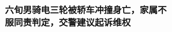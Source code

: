 <!DOCTYPE html>
<html lang="zh-CN">

<head>
    
<title>六旬男骑电三轮被轿车冲撞身亡，家属不服同责判定，交警建议起诉维权_腾讯新闻</title>
<meta name="keywords" content="交通事故,电三轮,维权,人身安全,银川,轿车,交警,六旬,宁夏自治区,起诉">
<meta name="description" content="男子城区主干道驾驶电动三轮车被从匝道上来超速的轿车冲撞20多米不幸身亡。日前，死者家属打进华商报大风新闻热线反映，他们认为交警判定同等责任不合理，质疑事发时未对轿车司机现场抽血检测酒精，事发次日过去....">
<meta name="author" content="腾讯网">
<meta name="copyright" content="Copyright 1998 - 2025 Tencent. All Rights Reserved">
<meta property="og:type" content="news" />

<meta property="og:title" content="六旬男骑电三轮被轿车冲撞身亡，家属不服同责判定，交警建议起诉维权_腾讯新闻" />
<meta property="og:description" content="男子城区主干道驾驶电动三轮车被从匝道上来超速的轿车冲撞20多米不幸身亡。日前，死者家属打进华商报大风新闻热线反映，他们认为交警判定同等责任不合理，质疑事发时未对轿车司机现场抽血检测酒精，事发次日过去...." />
<meta property="og:url" content="https://news.qq.com/rain/a/20250515A03P6J00" />
<meta property="og:image" content="https://inews.gtimg.com/news_ls/Ofua8oFcZp07qtMtXLbDymr6pheO8LbH7cnNmHAsQPU9gAA_640330/0" />
<meta property="article:author" content="大风新闻" />
<meta property="article:published_time" content="2025-05-15 11:09:32" />
<meta property="category" content="social" />

<meta name="baidu-site-verification" content="jJeIJ5X7pP" />
    <meta charset="utf-8" />
<meta http-equiv="X-UA-Compatible" content="IE=Edge" />
<meta name="viewport" content="width=device-width, initial-scale=1, shrink-to-fit=no" />
<link rel="dns-prefetch" href="mat1.gtimg.com">
<link rel="dns-prefetch" href="i.news.qq.com">
<link rel="shortcut icon" href="https://mat1.gtimg.com/qqcdn/qqindex2021/favicon.ico">
<script nomodule="true" src="https://mat1.gtimg.com/qqcdn/qqindex2021/common-static/20240515201444/core3-37-1.min.js"></script>
<script>
  try {
    if (!window.IntersectionObserver) {
      var observerScript = document.createElement('script');
      observerScript.src = "https://mat1.gtimg.com/qqcdn/qqindex2021/common-static/20241024141058/intersection-observer-polyfill.js";
      document.head.appendChild(observerScript);
    }
  } catch (error) {}
</script>

<script>
  try {
    if (!Element.prototype.scrollTo) {
      var scrollScript = document.createElement('script');
      scrollScript.src = "https://mat1.gtimg.com/qqcdn/qqindex2021/common-static/20241025153001/scroll-behavior-polyfill.js";
      document.head.appendChild(scrollScript);
    }
  } catch (error) {}
</script>
<script>
  try {
    if ('scrollRestoration' in window.history) {
      window.history.scrollRestoration = 'manual';
    }
    window.isPcClient = Boolean(window.electron) && (
      window.navigator.userAgent.indexOf('pc-client') > 0 ||
      window.navigator.userAgent.indexOf('TencentNews') > 0
    );
  } catch {}
</script>
<script>
  try {
    if (window.isPcClient) {
      var bodyStyle = document.createElement('style');
      bodyStyle.innerText = 'body{ zoom: 0.95 }';
      document.head.appendChild(bodyStyle);
    }
  } catch {}
</script>
<script>
  window.DATA = {"url":"https://view.inews.qq.com/a/20250515A03P6J00","article_id":"20250515A03P6J00","article_type":"0","title":"六旬男骑电三轮被轿车冲撞身亡，家属不服同责判定，交警建议起诉维权","desc":"男子城区主干道驾驶电动三轮车被从匝道上来超速的轿车冲撞20多米不幸身亡。日前，死者家属打进华商报大风新闻热线反映，他们认为交警判定同等责任不合理，质疑事发时未对轿车司机现场抽血检测酒精，事发次日过去....","iNewsRecommendLevel":1,"abstract":"男子城区主干道驾驶电动三轮车被从匝道上来超速的轿车冲撞20多米不幸身亡。日前，死者家属打进华商报大风新闻热线反映，他们认为交警判定同等责任不合理，质疑事发时未对轿车司机现场抽血检测酒精，事发次日过去....","catalog1":"social","ad_channel_sign":"news","introduction":"","media":"大风新闻","media_id":"21889648","pubtime":"2025-05-15 11:09:32","comment_id":"8411971552","political":0,"cmsId":"20250515A03P6J00","cms_id":"20250515A03P6J00","closeAllAd":0,"closeAllFavorite":false,"originContent":{"directory":{"ai_list":[{"desc":"匝道口车祸","link":"AIPOS_0"},{"desc":"家属提出质疑","link":"AIPOS_1"},{"desc":"交警认定同责","link":"AIPOS_2"},{"desc":"不接受同责认定","link":"AIPOS_3"},{"desc":"银川交警建议","link":"AIPOS_4"},{"desc":"律师说法","link":"AIPOS_5"}],"enable":1,"list":null},"text":"\u003cdiv class=\"rich_media_content\"\u003e\u003c!--NO_AD_ERROR_6_2I1--\u003e\u003cp\u003e\u003cspan style=\"color: rgb(0, 0, 0)\"\u003e男子城区主干道驾驶电动三轮车被从匝道上来超速的轿车冲撞20多米不幸身亡。日前，死者家属打进华商报大风新闻热线反映，他们认为交警判定同等责任不合理，质疑事发时未对轿车司机现场抽血检测酒精，事发次日过去21小时才做尿检。\u003cbr/\u003e5月13日，宁夏银川交警回复华商报大风新闻记者，建议死者家属通过法律途径维权。\u003cbr/\u003e\u003cbr/\u003e\u003c/span\u003e\u003cstrong\u003e\u003cspan style=\"color: rgb(0, 0, 0)\"\u003e\u0026gt;\u0026gt;\u0026gt;匝道口车祸\u003cbr/\u003e\u003c!--AIPOS_0--\u003e男子连车带人被轿车冲撞至20多米隔离护栏\u003c/span\u003e\u003c/strong\u003e\u003cbr/\u003e\u003cspan style=\"color: rgb(0, 0, 0)\"\u003e\u003cbr/\u003e王女士介绍，2024年5月24日晚，姐夫景某在银川市区骑电动三轮车拉了一袋要磨面的麦子返家途中遭遇车祸。\u003cbr/\u003e“他是骑车正常走着，在一个匝道口就被撞了，当场就没了气息。”\u003c/span\u003e\u003c!--NO_AD_0--\u003e\u003c!--EOP_0--\u003e\u003c/p\u003e\u003c!--PARAGRAPH_0--\u003e\u003cp\u003e\u003c/p\u003e\u003c!--VIDEO_0--\u003e\u003cp type=\"desc\" style=\"color: #999; font-size: 12px; line-height: 18px; margin-bottom: 20px; margin-top: 6px; text-align: center\"\u003e\u003c/p\u003e\u003cp style=\"text-align: center\"\u003e\u003cspan\u003e\u003c/span\u003e\u003c/p\u003e\u003cp\u003e\u003cspan style=\"color: rgb(0, 0, 0)\"\u003e\u003cbr/\u003e景某的儿子表示，事发地点位于贺兰山东路一处匝道，轿车司机是杨某某，“当天晚上8点零2分发生的事故，我爸在主路上正常走，对方驾车从匝道上过来，把我爸连车带人撞到20多米外的主路隔离护栏。”\u003cbr/\u003e景某的儿子提供了案卷材料，他怀疑杨某某酒后驾车。“我后来从卷宗里看到，对方是过了21小时后才做的检测。当天是晚上8点出的事，快凌晨12点了，交警来到医院，让他吹了吹，仅进行吹气检测，没抽血，到了25号下午5点多了，事故发生21个小时了，才给他验尿检测。”\u003cbr/\u003e\u003c/span\u003e\u003cstrong\u003e\u003cspan style=\"color: rgb(0, 0, 0)\"\u003e\u003cbr/\u003e\u0026gt;\u0026gt;\u0026gt;家属提出质疑\u003cbr/\u003e\u003c!--AIPOS_1--\u003e认为司机超速，事发路段监控咋坏了？\u003c/span\u003e\u003c/strong\u003e\u003cbr/\u003e\u003cspan style=\"color: rgb(0, 0, 0)\"\u003e\u003cbr/\u003e“他是严重超速，匝道限速每小时40公里。”景某的儿子表示，按常理从斜插匝道行驶上主路，应该慢速注意直行车辆。\u003cbr/\u003e事发当日雨天路滑，车辆鉴定报告显示杨某某驾车在200多米的距离内时速达75公里，“面对前方电动车，驾驶员为何不紧急制动，反而向左打方向并缓慢制动？如此异常的驾驶行为，事故认定中未作合理分析与解释。”\u003c/span\u003e\u003c/p\u003e\u003cp style=\"text-align: center\"\u003e\u003c!--IMG_0--\u003e\u003c/p\u003e\u003cp\u003e\u003cspan style=\"color: rgb(0, 0, 0)\"\u003e\u003cbr/\u003e此外，景某的儿子一直想不明白，贺兰山路是市区主干道，监控设施完善，“但交警说这个路段的监控坏了。我把我爸拉回老家安葬了以后，交警才提供了一个监控视频，监控探头离得太远了，画面模糊得看不清。”\u003cbr/\u003e\u003c/span\u003e\u003cstrong\u003e\u003cspan style=\"color: rgb(0, 0, 0)\"\u003e\u003cbr/\u003e\u0026gt;\u0026gt;\u0026gt;交警认定同责\u003cbr/\u003e\u003c!--AIPOS_2--\u003e轿车司机未观察路面超速行驶，死者方无车牌无驾照\u003c/span\u003e\u003c/strong\u003e\u003cbr/\u003e\u003cspan style=\"color: rgb(0, 0, 0)\"\u003e\u003cbr/\u003e银川市公安局交警支队兴庆区二大队出具的《道路交通事故认定书》显示，事发路段位于贺兰山东路鲜花港匝道入口处，沥青路面潮湿平坦，无路灯照明，视线良好。\u003cbr/\u003e主路线最高限速80km/h，匝道最高限速每小时40km/h。据鉴定，杨某某驾驶的小型普通客车75km/h。\u003cbr/\u003e2024年5月24日晚8:02，杨某某驾车沿贺兰山东路北侧匝道，由东向西驶入贺兰山东路鲜花港入口处时，遇景某某驾驶轻便摩托，沿贺兰山东路北侧硬路肩由东向西行驶至导流带，向右驶入右侧车道时发生碰撞，造成景某某受伤，两车受损的交通事故。当晚8时许，景某某经医院抢救无效死亡。\u003cbr/\u003e银川市公安局物证鉴定所法医学尸检鉴定意见，倾向于景某某因交通事故致颅脑、颈髓损伤合并胸部损伤死亡。相关司法鉴定意见书鉴定其血液中未检出乙醇。\u003cbr/\u003e经鉴定，景某某所驾三轮电动车为机动车范围内的正三轮轻便摩托车，制动性能和尾部灯光信号装置不合格，属于无号牌，未依法取得机动车驾驶证。其行驶速度不能做出鉴定。\u003cbr/\u003e民警执法记录仪视频资料显示，轿车司机杨某某呼气式酒精检测，酒精含量为0mg/100ml。\u003cbr/\u003e2024年7月8日交警认定，杨某某驾车未观察路面情况，超速行驶，是造成事故的一方面过错原因；景某某无照驾驶机件不符合技术标准的无号牌轻便摩托，未佩戴安全头盔，未观察路面情况，是造成事故的另一方面过错原因，判定两人分别承担同等责任。\u003cbr/\u003e\u003c/span\u003e\u003cstrong\u003e\u003cspan style=\"color: rgb(0, 0, 0)\"\u003e\u003cbr/\u003e\u0026gt;\u0026gt;\u0026gt;不接受同责认定\u003cbr/\u003e\u003c!--AIPOS_3--\u003e死者亲属：“交警说管不了，让我们向有关部门反映”\u003c/span\u003e\u003c/strong\u003e\u003cbr/\u003e\u003cspan style=\"color: rgb(0, 0, 0)\"\u003e\u003cbr/\u003e连日来，记者多次联系轿车司机杨某某，但其始终未接听电话。\u003cbr/\u003e王女士告诉记者，“对方司机是宁夏固原人。事发后给了5万元安葬费，说先把人安葬了再说，后面又说这5万元要各付2.5万，说两个人都有责任，意思让我姐夫家自己要负担一半，我说连人都没了，怎么还这样？”\u003cbr/\u003e王女士表示，家属不接受同等责任的判定，“交警说他们管不了，让我们向有关部门反映。”\u003cbr/\u003e“我是孩子的小姨。”王女士介绍，他们是宝鸡千阳人，姐姐30多岁就去世了，60岁姐夫景某在银川做零工，供养大两个孩子，没想到会发生这么大的变故。\u003cbr/\u003e\u003c/span\u003e\u003cstrong\u003e\u003cspan style=\"color: rgb(0, 0, 0)\"\u003e\u003cbr/\u003e\u0026gt;\u0026gt;\u0026gt;银川交警建议\u003cbr/\u003e\u003c!--AIPOS_4--\u003e“如有异议可以到法院去起诉”“\u003c/span\u003e\u003c/strong\u003e\u003cbr/\u003e\u003cspan style=\"color: rgb(0, 0, 0)\"\u003e\u003cbr/\u003e记者多次联系负责案件办理的李姓和杨姓交警未果。5月13日，记者联系银川市公安局交警支队兴庆区二大队，交警答复称：“他（李姓交警）现在已经不受理我们单位的案件了；他（杨姓交警）住院了，这两天做手术，你打电话他也接不了。”\u003cbr/\u003e这位交警介绍称，判定同等责任，家属如果对此有异议，应该及时提出，“应该当时就提出来复议，超过3个工作日找谁都复议不了，马上就快一年了，现在再提出来就复议不了了。当初如果来找我们，我们肯定是有人受理的。”\u003cbr/\u003e交警建议说：“如果有异议的话，可以到法院去起诉，如果超过3年诉讼时间，法院也起诉不了了。”\u003cbr/\u003e\u003cbr/\u003e\u003c/span\u003e\u003cstrong\u003e\u003cspan style=\"color: rgb(0, 0, 0)\"\u003e\u0026gt;\u0026gt;\u0026gt;律师说法 \u003cbr/\u003e\u003c!--AIPOS_5--\u003e责任划分要依据因果关系、现场证据及各方过错等综合判定\u003c/span\u003e\u003c/strong\u003e\u003c!--NO_AD_1--\u003e\u003c!--EOP_1--\u003e\u003c/p\u003e\u003c!--PARAGRAPH_1--\u003e\u003cp\u003e\u003cspan style=\"color: rgb(0, 0, 0)\"\u003e知名律师谭敏涛认为，“执法交警当晚应当立即对涉事的轿车司机进行抽取血样。”《公安机关办理行政案件程序规定》第95条规定明确，对具有下列情形之一的，应当立即提取血样，检验血液酒精含量：当事人对呼气酒精测试结果有异议的；当事人拒绝配合呼气酒精测试的；涉嫌醉酒驾驶机动车的；涉嫌饮酒后驾驶机动车发生交通事故的。\u003cbr/\u003e谭敏涛解释称，酒驾测试是以现场测试（呼气酒精检测）初始标准，当现场测试的指数达到酒后驾车标准后，需要对司机立即进行抽血鉴定，这样才能固定检测标准。从饮酒到血液检测的时间间隔没有严格固定限制，但为保证检测结果的准确性，通常会在事故发生后尽快进行检测，以反映当时的真实饮酒状态。“死者家属如果对酒精检测结果不服，可以提出复议申请，要求重新鉴定。”\u003cbr/\u003e谭敏涛认为，无牌无照驾驶属于违法行为，但不一定是导致事故同责的重要原因。事故责任划分主要依据事故的因果关系、交通法规的遵守情况、现场证据以及各方过错程度等综合判定。\u003cbr/\u003e如果无牌无照方在事故的发生上无过错，而另一方存在过错，如超速、酒驾等，则由有过错方承担全部或主要责任，无牌无证方不承担责任或承担次要责任。若双方都存在过错，如无牌无证方未按规定让行，另一方超速行驶，那么双方应根据各自过错的程度分担责任。“在本事件中，无牌无照并不是导致交通事故发生的主要原因。”\u003cbr/\u003e谭敏涛表示，对于交通事故认定书上的责任划分，如果死者家属不服，应当在3日内提出复核，要求上一级公安机关撤销原事故认定书。\u003cbr/\u003e谭敏涛建议，基于本案实际，对于事故责任划分，目前很难推翻。但家属可以在民事诉讼中要求法院对事故认定根据过错程度来重新划分，如果能够证实事故的发生并不是无牌无照所致，那么，死者承担责任的可能性很低。\u003cbr/\u003e“家属可以与肇事方及其保险公司进行协商，要求赔偿医疗费、丧葬费、死亡赔偿金、精神抚慰金等相关费用。如果协商不成，可向法院提起民事诉讼，并要求法院对事故责任根据过错程度重新划分。”\u003c/span\u003e\u003c!--NO_AD_2--\u003e\u003c!--EOP_2--\u003e\u003c!--NO_AD_3--\u003e\u003c!--EOP_3--\u003e\u003c!--NO_AD_4--\u003e\u003c!--EOP_4--\u003e\u003c/p\u003e\u003c!--PARAGRAPH_4--\u003e\u003c!--PARAGRAPH_3--\u003e\u003c!--PARAGRAPH_2--\u003e\u003cp\u003e\u003cbr/\u003e\u003cstrong\u003e\u003cspan style=\"color: rgb(0, 0, 0)\"\u003e华商报大风新闻记者 李华 \u003c/span\u003e\u003c/strong\u003e\u003cspan style=\"letter-spacing: 0.5px\"\u003e\u003cstrong\u003e\u003cspan style=\"color: rgb(51, 51, 51)\"\u003e编辑 荣禾\u003c/span\u003e\u003c/strong\u003e\u003c/span\u003e\u003c/p\u003e\u003cp\u003e\u003cspan style=\"letter-spacing: 0.5px\"\u003e\u003cstrong\u003e\u003cspan style=\"color: rgb(51, 51, 51)\"\u003e（如有爆料，请拨打华商报新闻热线 029-8888 0000）\u003c/span\u003e\u003c/strong\u003e\u003c/span\u003e\u003c/p\u003e\u003cp\u003e\u003c/p\u003e\u003cp\u003e\u003c/p\u003e\u003cdiv powered-by=\"qqnews_ex-editor\"\u003e\u003c/div\u003e\u003cstyle\u003e.rich_media_content{--news-tabel-th-night-color: #444444;--news-font-day-color: #333;--news-font-night-color: #d9d9d9;--news-bottom-distance: 22px}.rich_media_content p:not([data-exeditor-arbitrary-box=image-box]){letter-spacing:.5px;line-height:30px;margin-bottom:var(--news-bottom-distance);word-wrap:break-word}.rich_media_content{color:var(--news-font-day-color);font-size:18px}@media(prefers-color-scheme:dark){body:not([data-weui-theme=light]):not([dark-mode-disable=true]) .rich_media_content p:not([data-exeditor-arbitrary-box=image-box]){letter-spacing:.5px;line-height:30px;margin-bottom:var(--news-bottom-distance);word-wrap:break-word}body:not([data-weui-theme=light]):not([dark-mode-disable=true]) .rich_media_content{color:var(--news-font-night-color)}}.data_color_scheme_dark .rich_media_content p:not([data-exeditor-arbitrary-box=image-box]){letter-spacing:.5px;line-height:30px;margin-bottom:var(--news-bottom-distance);word-wrap:break-word}.data_color_scheme_dark .rich_media_content{color:var(--news-font-night-color)}.data_color_scheme_dark .rich_media_content{font-size:18px}.rich_media_content p[data-exeditor-arbitrary-box=image-box]{margin-bottom:11px}.rich_media_content\u003ediv:not(.qnt-video),.rich_media_content\u003esection{margin-bottom:var(--news-bottom-distance)}.rich_media_content hr{margin-bottom:var(--news-bottom-distance)}.rich_media_content .link_list{margin:0;margin-top:20px;min-height:0!important}.rich_media_content blockquote{background:#f9f9f9;border-left:6px solid #ccc;margin:1.5em 10px;padding:.5em 10px}.rich_media_content blockquote p{margin-bottom:0!important}.data_color_scheme_dark .rich_media_content blockquote{background:#323232}@media(prefers-color-scheme:dark){body:not([data-weui-theme=light]):not([dark-mode-disable=true]) .rich_media_content blockquote{background:#323232}}.rich_media_content ol[data-ex-list]{--ol-start: 1;--ol-list-style-type: decimal;list-style-type:none;counter-reset:olCounter calc(var(--ol-start,1) - 1);position:relative}.rich_media_content ol[data-ex-list]\u003eli\u003e:first-child::before{content:counter(olCounter,var(--ol-list-style-type)) '. ';counter-increment:olCounter;font-variant-numeric:tabular-nums;display:inline-block}.rich_media_content ul[data-ex-list]{--ul-list-style-type: circle;list-style-type:none;position:relative}.rich_media_content ul[data-ex-list].nonUnicode-list-style-type\u003eli\u003e:first-child::before{content:var(--ul-list-style-type) ' ';font-variant-numeric:tabular-nums;display:inline-block;transform:scale(0.5)}.rich_media_content ul[data-ex-list].unicode-list-style-type\u003eli\u003e:first-child::before{content:var(--ul-list-style-type) ' ';font-variant-numeric:tabular-nums;display:inline-block;transform:scale(0.8)}.rich_media_content ol:not([data-ex-list]){padding-left:revert}.rich_media_content ul:not([data-ex-list]){padding-left:revert}.rich_media_content table{display:table;border-collapse:collapse;margin-bottom:var(--news-bottom-distance)}.rich_media_content table th,.rich_media_content table td{word-wrap:break-word;border:1px solid #ddd;white-space:nowrap;padding:2px 5px}.rich_media_content table th{font-weight:700;background-color:#f0f0f0;text-align:left}.rich_media_content table p{margin-bottom:0!important}.data_color_scheme_dark .rich_media_content table th{background:var(--news-tabel-th-night-color)}@media(prefers-color-scheme:dark){body:not([data-weui-theme=light]):not([dark-mode-disable=true]) .rich_media_content table th{background:var(--news-tabel-th-night-color)}}.rich_media_content .qqnews_image_desc,.rich_media_content p[type=om-image-desc]{line-height:20px!important;text-align:center!important;font-size:14px!important;color:#666!important}.rich_media_content div[data-exeditor-arbitrary-box=wrap]:not([data-exeditor-arbitrary-box-special-style]){max-width:100%}.rich_media_content .qqnews-content{--wmfont: 0;--wmcolor: transparent;font-size:var(--wmfont);color:var(--wmcolor);line-height:var(--wmfont)!important;margin-bottom:var(--wmfont)!important}.rich_media_content .qqnews_sign_emphasis{background:#f7f7f7}.rich_media_content .qqnews_sign_emphasis ol{word-wrap:break-word;border:none;color:#5c5c5c;line-height:28px;list-style:none;margin:14px 0 6px;padding:16px 15px 4px}.rich_media_content .qqnews_sign_emphasis p{margin-bottom:12px!important}.rich_media_content .qqnews_sign_emphasis ol\u003eli\u003ep{padding-left:30px}.rich_media_content .qqnews_sign_emphasis ol\u003eli{list-style:none}.rich_media_content .qqnews_sign_emphasis ol\u003eli\u003ep:first-child::before{margin-left:-30px;content:counter(olCounter,decimal) ''!important;counter-increment:olCounter!important;font-variant-numeric:tabular-nums!important;background:#37f;border-radius:2px;color:#fff;font-size:15px;font-style:normal;text-align:center;line-height:18px;width:18px;height:18px;margin-right:12px;position:relative;top:-1px}.data_color_scheme_dark .rich_media_content .qqnews_sign_emphasis{background:#262626}.data_color_scheme_dark .rich_media_content .qqnews_sign_emphasis ol\u003eli\u003ep{color:#a9a9a9}@media(prefers-color-scheme:dark){body:not([data-weui-theme=light]):not([dark-mode-disable=true]) .rich_media_content .qqnews_sign_emphasis{background:#262626}body:not([data-weui-theme=light]):not([dark-mode-disable=true]) .rich_media_content .qqnews_sign_emphasis ol\u003eli\u003ep{color:#a9a9a9}}.rich_media_content h1,.rich_media_content h2,.rich_media_content h3,.rich_media_content h4,.rich_media_content h5,.rich_media_content h6{margin-bottom:var(--news-bottom-distance);font-weight:700}.rich_media_content h1{font-size:20px}.rich_media_content h2,.rich_media_content h3{font-size:19px}.rich_media_content h4,.rich_media_content h5,.rich_media_content h6{font-size:18px}.rich_media_content li:empty{display:none}.rich_media_content ul,.rich_media_content ol{margin-bottom:var(--news-bottom-distance)}.rich_media_content div\u003ep:only-child{margin-bottom:0!important}.rich_media_content .cms-cke-widget-title-wrap p{margin-bottom:0!important}\u003c/style\u003e\u003c/div\u003e","version":"v2"},"originAttribute":{"IMG_0":{"bigOrigUrl":"https://inews.gtimg.com/news_bt/Otp8YffuBLHwv0ijJJwaiOyUdzvOpRBWyl4KNI9DVRqs0AA/0","compressUrl":"https://inews.gtimg.com/news_bt/Otp8YffuBLHwv0ijJJwaiOyUdzvOpRBWyl4KNI9DVRqs0AA/641","desc":"","fullPic":"1","height":395,"imgurl0":"https://inews.gtimg.com/news_bt/Otp8YffuBLHwv0ijJJwaiOyUdzvOpRBWyl4KNI9DVRqs0AA/0","imgurl1000":"https://inews.gtimg.com/news_bt/Otp8YffuBLHwv0ijJJwaiOyUdzvOpRBWyl4KNI9DVRqs0AA/1000","islong":0,"origUrl":"https://inews.gtimg.com/news_bt/Otp8YffuBLHwv0ijJJwaiOyUdzvOpRBWyl4KNI9DVRqs0AA/641","size":873,"style":"display: inline-block; max-width: 100%; width: 1108px","thumb":"https://inews.gtimg.com/news_bt/Otp8YffuBLHwv0ijJJwaiOyUdzvOpRBWyl4KNI9DVRqs0AA_181x181s/0","url":"https://inews.gtimg.com/news_bt/Otp8YffuBLHwv0ijJJwaiOyUdzvOpRBWyl4KNI9DVRqs0AA/641","width":641},"VIDEO_0":{"asDownloader":"","asSensitiveNormal":"","aspect":"1.78","desc":"","duration":"00:23","height":360,"img":"https://inews.gtimg.com/news_ls/OD1_GUeYlmIp2o59TKGYjSzSVtIMQFcrUbGUciXmA-ZwcAA_640360/0","jumpword":"","playmode":1,"playurl":"http://inews.qq.com/webVideo?vid=d114265h30t\u0026img=https%3A%2F%2Finews.gtimg.com%2Fnews_ls%2FOD1_GUeYlmIp2o59TKGYjSzSVtIMQFcrUbGUciXmA-ZwcAA_640360%2F0\u0026appver=16.7.1_qqcom_7.2.40","screenType":-1,"style":"","title":"六旬男骑电三轮匝道口被轿车冲撞身亡，家属不服同责判定，银川交警建议起诉维权","vid":"d114265h30t","videosourcetype":1,"width":640}},"selfDeclare":{},"userAddress":"陕西","card":{"chlid":"21889648","chlname":"大风新闻","desc":"讲述有价值的新闻故事","icon":"http://inews.gtimg.com/newsapp_ls/0/15229155642_200200/0","msgEntry":1,"uin":"ec2fcd82ac789eb3b1dbc7b03c66c5ef6b","update_frequency":"0","vip_desc":"华商报大风新闻官方账号","vip_icon_night":"https://inews.gtimg.com/newsapp_bt/0/1128171011183_4151/0","vip_place":"left","vip_type":"20006","vip_icon":"https://inews.gtimg.com/newsapp_bt/0/1128164013310_1586/0","vip_type_new":"20006","suid":"8QMc33he7oYUvzzZ","liveInfo":{"roomID":"1410122237","roomStatus":"2","cms_id":"PLV2025051406244800","article_type":"575"},"cpLevel":1},"interationCount":{"like":51,"collect":19,"share":9},"payment_info":{"is_free_to_read":0,"need_pay":0,"pay_type":"","text_free_percent":0},"article_is_pay":false,"payment_column_info_v1":{"is_column_pay":false,"read_count_all":0},"tag_info_item":null,"contentWordsNum":2528,"extraProperty":{"FeedbackDetailDisableInsert":1,"zanSkinType":""},"relateWelfare":{},"aiSwitch":true,"isOversize":false,"videoArr":[]};
</script>
<script>
  window.channelInfo = {"channelConfig":{"channelNav":[{"_auto_id":"1","active_alien_img":"","alien_img":"","channel_id":"news_news_home","is_local":"0","link":"https://www.qq.com","name_cn":"首页","name_en":"home"},{"_auto_id":"2","active_alien_img":"","alien_img":"","channel_id":"news_news_top","is_local":"0","link":"","name_cn":"要闻","name_en":"news"},{"_auto_id":"4","active_alien_img":"","alien_img":"","channel_id":"news_news_bj","is_local":"1","link":"","name_cn":"北京","name_en":"bj"},{"_auto_id":"5","active_alien_img":"","alien_img":"","channel_id":"news_news_finance","is_local":"0","link":"","name_cn":"财经","name_en":"finance"},{"_auto_id":"6","active_alien_img":"","alien_img":"","channel_id":"news_news_tech","is_local":"0","link":"","name_cn":"科技","name_en":"tech"},{"_auto_id":"7","active_alien_img":"","alien_img":"","channel_id":"tv","is_local":"0","link":"https://v.qq.com/channel/tv/?ptag=qqnews","name_cn":"电视剧","name_en":"tv"},{"_auto_id":"8","active_alien_img":"","alien_img":"","channel_id":"news_news_qa","is_local":"0","link":"","name_cn":"热问","name_en":"qa"},{"_auto_id":"9","active_alien_img":"","alien_img":"","channel_id":"news_news_ent","is_local":"0","link":"","name_cn":"娱乐","name_en":"ent"},{"_auto_id":"10","active_alien_img":"","alien_img":"","channel_id":"variety","is_local":"0","link":"https://v.qq.com/channel/variety/?ptag=qqnews","name_cn":"综艺","name_en":"variety"},{"_auto_id":"11","active_alien_img":"","alien_img":"","channel_id":"news_news_sports","is_local":"0","link":"","name_cn":"体育","name_en":"sports"},{"_auto_id":"13","active_alien_img":"","alien_img":"","channel_id":"news_news_nba","is_local":"0","link":"","name_cn":"NBA","name_en":"nba"},{"_auto_id":"14","active_alien_img":"","alien_img":"","channel_id":"news_news_world","is_local":"0","link":"","name_cn":"国际","name_en":"world"},{"_auto_id":"15","active_alien_img":"","alien_img":"","channel_id":"news_news_mil","is_local":"0","link":"","name_cn":"军事","name_en":"milite"},{"_auto_id":"16","active_alien_img":"","alien_img":"","channel_id":"news_news_auto","is_local":"0","link":"","name_cn":"汽车","name_en":"auto"},{"_auto_id":"17","active_alien_img":"","alien_img":"","channel_id":"news_news_house","is_local":"0","link":"","name_cn":"房产","name_en":"house"},{"_auto_id":"18","active_alien_img":"","alien_img":"","channel_id":"news_news_edu","is_local":"0","link":"","name_cn":"教育","name_en":"edu"},{"_auto_id":"19","active_alien_img":"","alien_img":"","channel_id":"news_news_antip","is_local":"0","link":"","name_cn":"健康","name_en":"health"},{"_auto_id":"20","active_alien_img":"","alien_img":"","channel_id":"news_news_video","is_local":"0","link":"","name_cn":"视频","name_en":"video"},{"_auto_id":"21","active_alien_img":"","alien_img":"","channel_id":"news_news_game","is_local":"0","link":"","name_cn":"游戏","name_en":"games"},{"_auto_id":"22","active_alien_img":"","alien_img":"","channel_id":"news_news_nchupin","is_local":"0","link":"","name_cn":"眼界","name_en":"chupin"},{"_auto_id":"24","active_alien_img":"","alien_img":"","channel_id":"news_news_football","is_local":"0","link":"","name_cn":"足球","name_en":"football"},{"_auto_id":"25","active_alien_img":"","alien_img":"","channel_id":"news_news_kepu","is_local":"0","link":"","name_cn":"科学","name_en":"kepu"},{"_auto_id":"26","active_alien_img":"","alien_img":"","channel_id":"news_news_digi","is_local":"0","link":"","name_cn":"数码","name_en":"digi"},{"_auto_id":"28","active_alien_img":"","alien_img":"","channel_id":"ymzx","is_local":"0","link":"https://gamer.qq.com/v2/cloudgame/game/96897?ichannel=txxwpc0Ftxxwpc1","name_cn":"元梦之星","name_en":"news_news_ymzx"},{"_auto_id":"31","active_alien_img":"","alien_img":"","channel_id":"movie","is_local":"0","link":"https://v.qq.com/channel/movie/?ptag=qqnews","name_cn":"电影","name_en":"movie"},{"_auto_id":"32","active_alien_img":"","alien_img":"","channel_id":"news_news_esport","is_local":"0","link":"","name_cn":"电竞","name_en":"esport"},{"_auto_id":"34","active_alien_img":"","alien_img":"","channel_id":"news_news_history","is_local":"0","link":"","name_cn":"历史","name_en":"history"},{"_auto_id":"35","active_alien_img":"","alien_img":"","channel_id":"news_news_baby","is_local":"0","link":"","name_cn":"育儿","name_en":"baby"},{"_auto_id":"36","active_alien_img":"","alien_img":"","channel_id":"hbjy","is_local":"0","link":"https://gp.qq.com/act/a20250421mnqlx/news.shtml","name_cn":"和平精英","name_en":"news_news_hbjy"},{"_auto_id":"37","active_alien_img":"","alien_img":"","channel_id":"cloud_gamer","is_local":"0","link":"https://gamer.qq.com/?ichannel=txxwpc0Ftxxwpc1","name_cn":"云游戏","name_en":"cloud_gamer"},{"_auto_id":"38","active_alien_img":"","alien_img":"","channel_id":"news_news_lic","is_local":"0","link":"","name_cn":"理财","name_en":"finance_licai"},{"_auto_id":"39","active_alien_img":"","alien_img":"","channel_id":"news_news_istock","is_local":"0","link":"","name_cn":"股票","name_en":"finance_stock"},{"_auto_id":"40","active_alien_img":"","alien_img":"","channel_id":"ren_min_shi_pin","is_local":"0","link":"https://news.qq.com/omn/author/8QMd3Hld74cbujbY?tab=om_video","name_cn":"人民视频","name_en":"ren_min_shi_pin"},{"_auto_id":"41","active_alien_img":"","alien_img":"","channel_id":"news_news_weather","is_local":"0","link":"https://tianqi.qq.com/index.htm","name_cn":"天气","name_en":"weather"}]}};
</script>
<script>
  window.articleConfig = {"rightConfig":[{"_auto_id":"1","category_key":"default","modules":"{\"moduleList\":[{\"title\":\"作者其他文章\",\"id\":\"user_article\"},{\"title\":\"精选视频\",\"id\":\"video_album\",\"videoType\":\"tag\",\"videoId\":\"aUepxrtchGM=\",\"isSticky\":0},{\"title\":\"下载条\",\"id\":\"download_banner\",\"isSticky\":1},{\"title\":\"热点榜\",\"id\":\"hot_rank_list\",\"isSticky\":1},{\"title\":\"广告推广\",\"id\":\"ssp_ad_module\",\"category\":\"ad_ssp\",\"loid\":\"109\",\"isSticky\":1},{\"title\":\"广告推广位\",\"id\":\"c2s_ad_module\",\"category\":\"right_c2s\",\"path\":\"QQcom_all_Rectangle-1|QQcom_all_Rectangle-2|QQcom_all_Rectangle-3\",\"isSticky\":1}]}"},{"_auto_id":"2","category_key":"ent","modules":"{\"moduleList\":[{\"title\":\"作者其他文章\",\"id\":\"user_article\"},{\"title\":\"精选视频\",\"id\":\"video_album\",\"videoType\":\"tag\",\"videoId\":\"aUepxrtchGM=\"},{\"title\":\"下载条\",\"id\":\"download_banner\",\"isSticky\":1},{\"title\":\"热点榜\",\"id\":\"hot_rank_list\",\"isSticky\":1},{\"title\":\"广告推广\",\"id\":\"ssp_ad_module\",\"category\":\"ad_ssp\",\"loid\":\"109\",\"isSticky\":1},{\"title\":\"广告推广\",\"id\":\"ssp_ad_module\",\"category\":\"ad_ssp\",\"loid\":\"117\",\"isSticky\":1}]}"},{"_auto_id":"3","category_key":"game","modules":"{\"moduleList\":[{\"title\":\"作者其他文章\",\"id\":\"user_article\"},{\"title\":\"精选视频\",\"id\":\"video_album\",\"videoType\":\"tag\",\"videoId\":\"aUepxrtchGM=\"},{\"title\":\"热门游戏\",\"id\":\"recommend_game\",\"isSticky\":0},{\"title\":\"下载条\",\"id\":\"download_banner\",\"isSticky\":1},{\"title\":\"热点榜\",\"id\":\"hot_rank_list\",\"isSticky\":1},{\"title\":\"广告推广\",\"id\":\"ssp_ad_module\",\"category\":\"ad_ssp\",\"loid\":\"109\",\"isSticky\":1},{\"title\":\"广告推广位\",\"id\":\"c2s_ad_module\",\"category\":\"right_c2s\",\"path\":\"QQcom_all_Rectangle-1|QQcom_all_Rectangle-2|QQcom_all_Rectangle-3\",\"isSticky\":1}]}"},{"_auto_id":"4","category_key":"tech","modules":"{\"moduleList\":[{\"title\":\"作者其他文章\",\"id\":\"user_article\"},{\"title\":\"精选视频\",\"id\":\"video_album\",\"videoType\":\"tag\",\"videoId\":\"aUepxrtchGM=\"},{\"title\":\"下载条\",\"id\":\"download_banner\",\"isSticky\":1},{\"title\":\"热点榜\",\"id\":\"hot_rank_list\",\"isSticky\":1},{\"title\":\"广告推广\",\"id\":\"ssp_ad_module\",\"category\":\"ad_ssp\",\"loid\":\"109\",\"isSticky\":1},{\"title\":\"广告推广位\",\"id\":\"c2s_ad_module\",\"category\":\"right_c2s\",\"path\":\"QQcom_all_Rectangle-1|QQcom_all_Rectangle-2|QQcom_all_Rectangle-3\",\"isSticky\":1}]}"},{"_auto_id":"5","category_key":"finance","modules":"{\"moduleList\":[{\"title\":\"作者其他文章\",\"id\":\"user_article\"},{\"title\":\"精选视频\",\"id\":\"video_album\",\"videoType\":\"tag\",\"videoId\":\"aUepxrtchGM=\"},{\"title\":\"下载条\",\"id\":\"download_banner\",\"isSticky\":1},{\"title\":\"热点榜\",\"id\":\"hot_rank_list\",\"isSticky\":1},{\"title\":\"广告推广\",\"id\":\"ssp_ad_module\",\"category\":\"ad_ssp\",\"loid\":\"109\",\"isSticky\":1},{\"title\":\"广告推广位\",\"id\":\"c2s_ad_module\",\"category\":\"right_c2s\",\"path\":\"QQcom_all_Rectangle-1|QQcom_all_Rectangle-2|QQcom_all_Rectangle-3\",\"isSticky\":1}]}"},{"_auto_id":"6","category_key":"news","modules":"{\"moduleList\":[{\"title\":\"作者其他文章\",\"id\":\"user_article\"},{\"title\":\"精选视频\",\"id\":\"video_album\",\"videoType\":\"tag\",\"videoId\":\"aUepxrtchGM=\"},{\"title\":\"下载条\",\"id\":\"download_banner\",\"isSticky\":1},{\"title\":\"热点榜\",\"id\":\"hot_rank_list\",\"isSticky\":1},{\"title\":\"广告推广\",\"id\":\"ssp_ad_module\",\"category\":\"ad_ssp\",\"loid\":\"109\",\"isSticky\":1},{\"title\":\"广告推广位\",\"id\":\"c2s_ad_module\",\"category\":\"right_c2s\",\"path\":\"QQcom_all_Rectangle-1|QQcom_all_Rectangle-2|QQcom_all_Rectangle-3\",\"isSticky\":1}]}"},{"_auto_id":"7","category_key":"fashion","modules":"{\"moduleList\":[{\"title\":\"作者其他文章\",\"id\":\"user_article\"},{\"title\":\"精选视频\",\"id\":\"video_album\",\"videoType\":\"tag\",\"videoId\":\"aUepxrtchGM=\"},{\"title\":\"下载条\",\"id\":\"download_banner\",\"isSticky\":1},{\"title\":\"热点榜\",\"id\":\"hot_rank_list\",\"isSticky\":1},{\"title\":\"广告推广\",\"id\":\"ssp_ad_module\",\"category\":\"ad_ssp\",\"loid\":\"109\",\"isSticky\":1},{\"title\":\"广告推广位\",\"id\":\"c2s_ad_module\",\"category\":\"right_c2s\",\"path\":\"QQcom_all_Rectangle-1|QQcom_all_Rectangle-2|QQcom_all_Rectangle-3\",\"isSticky\":1}]}"},{"_auto_id":"8","category_key":"sports","modules":"{\"moduleList\":[{\"title\":\"作者其他文章\",\"id\":\"user_article\"},{\"title\":\"精选视频\",\"id\":\"video_album\",\"videoType\":\"tag\",\"videoId\":\"aUepxrtchGM=\"},{\"title\":\"下载条\",\"id\":\"download_banner\",\"isSticky\":1},{\"title\":\"热点榜\",\"id\":\"hot_rank_list\",\"isSticky\":1},{\"title\":\"广告推广\",\"id\":\"ssp_ad_module\",\"category\":\"ad_ssp\",\"loid\":\"109\",\"isSticky\":1},{\"title\":\"广告推广位\",\"id\":\"c2s_ad_module\",\"category\":\"right_c2s\",\"path\":\"QQcom_all_Rectangle-1|QQcom_all_Rectangle-2|QQcom_all_Rectangle-3\",\"isSticky\":1}]}"},{"_auto_id":"9","category_key":"health","modules":"{\"moduleList\":[{\"title\":\"作者其他文章\",\"id\":\"user_article\"},{\"title\":\"精选视频\",\"id\":\"video_album\",\"videoType\":\"tag\",\"videoId\":\"aUepxrtchGM=\"},{\"title\":\"下载条\",\"id\":\"download_banner\",\"isSticky\":1},{\"title\":\"热点榜\",\"id\":\"hot_rank_list\",\"isSticky\":1},{\"title\":\"广告推广\",\"id\":\"ssp_ad_module\",\"category\":\"ad_ssp\",\"loid\":\"109\",\"isSticky\":1},{\"title\":\"广告推广位\",\"id\":\"c2s_ad_module\",\"category\":\"right_c2s\",\"path\":\"QQcom_all_Rectangle-1|QQcom_all_Rectangle-2|QQcom_all_Rectangle-3\",\"isSticky\":1}]}"},{"_auto_id":"10","category_key":"nba","modules":"{\"moduleList\":[{\"title\":\"作者其他文章\",\"id\":\"user_article\"},{\"title\":\"精选视频\",\"id\":\"video_album\",\"videoType\":\"tag\",\"videoId\":\"aUepxrtchGM=\"},{\"title\":\"下载条\",\"id\":\"download_banner\",\"isSticky\":1},{\"title\":\"热点榜\",\"id\":\"hot_rank_list\",\"isSticky\":1},{\"title\":\"广告推广\",\"id\":\"ssp_ad_module\",\"category\":\"ad_ssp\",\"loid\":\"109\",\"isSticky\":1},{\"title\":\"广告推广位\",\"id\":\"c2s_ad_module\",\"category\":\"right_c2s\",\"path\":\"QQcom_all_Rectangle-1|QQcom_all_Rectangle-2|QQcom_all_Rectangle-3\",\"isSticky\":1}]}"},{"_auto_id":"11","category_key":"edu","modules":"{\"moduleList\":[{\"title\":\"作者其他文章\",\"id\":\"user_article\"},{\"title\":\"精选视频\",\"id\":\"video_album\",\"videoType\":\"tag\",\"videoId\":\"aUWpxLNdg2c=\"},{\"title\":\"下载条\",\"id\":\"download_banner\",\"isSticky\":1},{\"title\":\"热点榜\",\"id\":\"hot_rank_list\",\"isSticky\":1},{\"title\":\"广告推广\",\"id\":\"ssp_ad_module\",\"category\":\"ad_ssp\",\"loid\":\"109\",\"isSticky\":1},{\"title\":\"广告推广位\",\"id\":\"c2s_ad_module\",\"category\":\"right_c2s\",\"path\":\"QQcom_all_Rectangle-1|QQcom_all_Rectangle-2|QQcom_all_Rectangle-3\",\"isSticky\":1}]}"},{"_auto_id":"12","category_key":"ad","modules":"{\"moduleList\":[{\"title\":\"广告推广\",\"id\":\"ssp_ad_module\",\"category\":\"ad_ssp\",\"loid\":\"109\",\"isSticky\":1},{\"title\":\"广告推广位\",\"id\":\"c2s_ad_module\",\"category\":\"right_c2s\",\"path\":\"QQcom_all_Rectangle-1|QQcom_all_Rectangle-2|QQcom_all_Rectangle-3\",\"isSticky\":1}]}"}],"tonglanAdConfig":[{"_auto_id":"1","modules":"{\"moduleList\":[{\"title\":\"广告推广位\",\"id\":\"top\",\"category\":\"top_c2s\",\"path\":\"QQcom_all_Width1-1\"},{\"title\":\"广告推广位\",\"id\":\"bottom\",\"category\":\"bottom_c2s\",\"path\":\"QQcom_all_Width1-2\"}]}"}],"bottomConfig":[],"videoAdConfig":[{"_auto_id":"1","normal_time":"10","switch":"1","video_count":"0","video_time":"0"}],"rightGameConfig":[{"_auto_id":"2","desc":"连续登录送游戏钻石，群雄共聚称霸沙城","icon":"https://inews.gtimg.com/newsapp_bt/0/0627161037914_3816/0","link":"https://s.iwan.qq.com/opengame/tenvideo/index.html?hidestatusbar=1&hidetitlebar=1&immersive=1&syswebview=1&landscape=1&gameid=49085&url=https%3A%2F%2Fgz-file.91ninthpalace.com%2Fwzzx%2Findex_tencent_iwan.html%20&ref_ele=90015","name":"王者之心2"},{"_auto_id":"3","desc":"上线送VIP！万人同屏横扫沙城","icon":"https://inews.gtimg.com/newsapp_bt/0/0627155752146_4584/0","link":"https://s.iwan.qq.com/opengame/tenvideo/index.html?hidestatusbar=1&hidetitlebar=1&immersive=1&landscape=1&syswebview=1&gameid=47203&url=https%3A%2F%2Fcqss2login.bigrnet.com%2Fiwan%2Fh5%2Fplay%2Floading&ref_ele=90015","name":"传奇盛世"},{"_auto_id":"4","desc":"超高爆率，经典玩法","icon":"https://inews.gtimg.com/newsapp_bt/0/0627160641137_9103/0","link":"https://s.iwan.qq.com/opengame/tenvideo/index.html?hidestatusbar=1&hidetitlebar=1&immersive=1&syswebview=1&gameid=43803&url=https%3A%2F%2Fsdk.mxzgame.com%2FGames%2Fportal%2F108337%2FTXVApp&ref_ele=90015","name":"新不良人"},{"_auto_id":"6","desc":"超多福利登录即领，海量游戏任你畅玩","icon":"https://inews.gtimg.com/newsapp_bt/0/111315495935_3595/0","link":"https://dldir3.qq.com/minigamefile/webdownloads/QQGameMini_silent_1002020001_cid0.exe","name":"QQ游戏大厅"},{"_auto_id":"7","desc":"纯正经典玩法，欢乐挑战赛火热来袭","icon":"https://inews.gtimg.com/newsapp_bt/0/070918050891_4971/0","link":"https://minigame.qq.com/h5game_frame_test/?appid=200904&ifid=1502020001","name":"欢乐斗地主"},{"_auto_id":"8","desc":"新服大放送，享赚你就来","icon":"https://inews.gtimg.com/newsapp_bt/0/0627154608860_7318/0","link":"https://s.iwan.qq.com/opengame/tenvideo/index.html?hidestatusbar=1&hidetitlebar=1&immersive=1&syswebview=1&landscape=1&gameid=43403&url=https%3A%2F%2Flogin-wxxyx2-bzsc.jikewan.com%2Fgame%2Fcqtxvideo.html&ref_ele=90015","name":"百战沙城"},{"_auto_id":"9","desc":"全新极速版本爽玩！送新武魂转换卡","icon":"https://inews.gtimg.com/newsapp_bt/0/1016115936984_7153/0","link":"https://s.iwan.qq.com/opengame/tenvideo/index.html?hidestatusbar=1&hidetitlebar=1&immersive=1&syswebview=1&gameid=51477&url=https%3A%2F%2Fh5sdk.cdqcwl.com%2Fsdk%2Ftxaiwandefault%2Fce43a6806214ed5b3e2227ca7e99e27a%2F2231&ref_ele=90015","name":"斗罗大陆"},{"_auto_id":"10","desc":"原汁原味，正版授权","icon":"https://inews.gtimg.com/newsapp_bt/0/0627160844946_1794/0","link":"https://s.iwan.qq.com/opengame/tenvideo/index.html?hidetitlebar=1&immersive=1&syswebview=1&landscape=1&gameid=37275&url=https%3A%2F%2Fsdk.mxzgame.com%2FGames%2Fportal%2F100211%2FTXVApp&ref_ele=90015","name":"原始传奇"},{"_auto_id":"11","desc":"登录领神秘巨星，打造巅峰阵容","icon":"https://inews.gtimg.com/newsapp_bt/0/0701170959368_8122/0","link":"https://s.iwan.qq.com/opengame/tenvideo/index.html?hidestatusbar=1&hidetitlebar=1&immersive=1&syswebview=1&gameid=40591&url=https%3A%2F%2Frh.diaigame.com%2Fh5plat%2Fplay%2Fpackage_code%2FP0012462&ref_ele=90015","name":"巅峰冠军足球"},{"_auto_id":"12","desc":"赛季制实时PVP联机对战","icon":"https://inews.gtimg.com/newsapp_bt/0/0701165259701_7142/0","link":"https://s.iwan.qq.com/opengame/tenvideo/index.html?hidestatusbar=1&hidetitlebar=1&immersive=1&syswebview=1&gameid=49634&url=https%3A%2F%2Ffootball.shenshoucdn.com%2Ffootball_new%2Fh5%2Ftxsp%2Findex.html&ref_ele=90015","name":"球场风云"},{"_auto_id":"13","desc":"专注超爽打宝体验","icon":"https://inews.gtimg.com/newsapp_bt/0/0627154956673_3154/0","link":"https://s.iwan.qq.com/opengame/tenvideo/index.html?hidestatusbar=1&hidetitlebar=1&immersive=1&syswebview=1&gameid=41057&url=https%3A%2F%2Fh5apily.fire2333.com%2Fh5sdk%2Ftxshipin%2Findex%2F3200222%2F3200112&ref_ele=90015","name":"传奇至尊"},{"_auto_id":"16","desc":"火爆新服，福利满满","icon":"https://inews.gtimg.com/newsapp_bt/0/0701171307639_4759/0","link":"https://s.iwan.qq.com/opengame/tenvideo/index.html?hidestatusbar=1&hidetitlebar=1&immersive=1&syswebview=1&gameid=50335&url=https%3A%2F%2Fh5-union-cdn.pptgame.cn%2Findex.html%3Ftx_package_id%3D10202%20&ref_ele=90015","name":"火源战纪"},{"_auto_id":"17","desc":"魔幻风格，超大场面","icon":"https://inews.gtimg.com/newsapp_bt/0/0701171500721_6895/0","link":"https://s.iwan.qq.com/opengame/tenvideo/index.html?hidestatusbar=1&hidetitlebar=1&immersive=1&syswebview=1&gameid=33112&url=https%3A%2F%2Fcsjs-tx.ebibi.com%2Fgame%2Fh5iwan-wwzs%2Fmain%2Findex.html&ref_ele=90015","name":"万王之神"},{"_auto_id":"19","desc":"经典神话背景，高清细腻画质","icon":"https://inews.gtimg.com/newsapp_bt/0/0709181543493_4955/0","link":"https://s.iwan.qq.com/opengame/tenvideo/index.html?hidestatusbar=1&hidetitlebar=1&immersive=1&syswebview=1&gameid=39686&url=https%3A%2F%2Fsdk.gz.1253361160.clb.myqcloud.com%2FGames%2Fportal%2F108311%2FTXVApp&ref_ele=90015","name":"凡人神将传"}]};
</script>
<script src="https://mat1.gtimg.com/www/js/emonitor/custom_ed041a23.js" charset="utf-8"></script>
<script>
  try {
    window.emonitorIns = emonitor.create({
      name: 'newsqq_normalArticle',
      atta: {
        name: 'newsqq',
      },
      mode: '007',
    });
  } catch (err) {
    console.warn(err);
  }
</script>
<link href="https://mat1.gtimg.com/qqcdn/qqindex2021/common-static/hel/qqnews-pc-dc_20250509063039/static/css/static.css" rel="stylesheet">

<script>window.__HEL_PRESET_META__={"qqnews-pc-components":{"app":{"id":1366,"name":"qqnews-pc-components","app_group_name":"qqnews-pc-components","proj_ver":{"map":{},"utime":0},"online_version":"qqnews-pc-components_20250512030958","build_version":"qqnews-pc-components_20250513022238","update_at":"2025-05-13T06:23:28.000Z","desc":"set by [init], from container [formal.pc.dc.sz100921] worker [2]"},"version":{"sub_app_name":"qqnews-pc-components","sub_app_version":"qqnews-pc-components_20250513022238","src_map":{"webDirPath":"https://mat1.gtimg.com/qqcdn/qqindex2021/common-static/hel/qqnews-pc-components_20250513022238","htmlIndexSrc":"https://mat1.gtimg.com/qqcdn/qqindex2021/common-static/hel/qqnews-pc-components_20250513022238/index.html","extractMode":"all","iframeSrc":"","chunkCssSrcList":["https://mat1.gtimg.com/qqcdn/qqindex2021/common-static/hel/qqnews-pc-components_20250513022238/static/css/index.css"],"chunkJsSrcList":["https://mat1.gtimg.com/qqcdn/qqindex2021/common-static/hel/qqnews-pc-components_20250513022238/static/js/index.js"],"staticCssSrcList":[],"staticJsSrcList":["https://mat1.gtimg.com/qqcdn/qqindex2021/static/20231212123233/react.production.min.js","https://mat1.gtimg.com/qqcdn/qqindex2021/static/20231212123233/react-dom.production.min.js","https://mat1.gtimg.com/qqcdn/qqindex2021/common-static/hel/hel-base-v16.js"],"relativeCssSrcList":[],"relativeJsSrcList":[],"privCssSrcList":[],"srvModSrcList":[],"headAssetList":[{"tag":"staticScript","append":false,"attrs":{"src":"https://mat1.gtimg.com/qqcdn/qqindex2021/static/20231212123233/react.production.min.js"}},{"tag":"staticScript","append":false,"attrs":{"src":"https://mat1.gtimg.com/qqcdn/qqindex2021/static/20231212123233/react-dom.production.min.js"}},{"tag":"staticScript","append":false,"attrs":{"src":"https://mat1.gtimg.com/qqcdn/qqindex2021/common-static/hel/hel-base-v16.js"}},{"tag":"script","append":true,"attrs":{"src":"https://mat1.gtimg.com/qqcdn/qqindex2021/common-static/hel/qqnews-pc-components_20250513022238/static/js/index.js","defer":""}},{"tag":"link","append":true,"attrs":{"href":"https://mat1.gtimg.com/qqcdn/qqindex2021/common-static/hel/qqnews-pc-components_20250513022238/static/css/index.css","rel":"stylesheet"}}],"bodyAssetList":[]},"update_at":"2025-05-13T06:23:28.000Z","create_at":"2025-05-13T06:23:28.000Z","_worker_id":"2","_is_backup":true}}}</script>
<script>window.__VIEW_PATH__="article.ejs";</script>
</head>

<body id="dc-normal-body">
  <div id="top-nav"></div>
  <div id="topAd"></div>
  <div class="qqweb-pc-content ">
    <div class="content-left">
      <div class="content">
        <div class="left-tool" id="left-tool"></div>
                <div class="content-article">
            <div id="article-column-tag"></div>
            <h1>六旬男骑电三轮被轿车冲撞身亡，家属不服同责判定，交警建议起诉维权</h1>
            <div id="article-author"></div>
            <div id="article-content"></div>
          <div id="article-status"></div>
          <div id="relate-question"></div>
          <div class="recommend-con" id="ArticleBottom"></div>
        </div>
      </div>
      <div id="article-comment"></div>
      <div id="recommend"></div>
      <div id="bottomAd"></div>
      <div id="article-footer"></div>
    </div>
    <div id="content-right" class="content-right"></div>
  </div>
  <div id="go-top"></div>
  <script>
    var navDom = document.getElementById('top-nav');
    if (window.isPcClient && navDom) {
      navDom.style.height = '0';
    }
  </script>
    <script type="text/javascript">
  var TIME_BEFORE_LOAD_CRYSTAL = Date.now();
</script>
<script src="https://mat1.gtimg.com/qqcdn/qqindex2021/advertisement/qqdc/crystal.202504291215.min.js" id="l_qq_com"></script>
<script type="text/javascript">
  if (typeof crystal === 'undefined' && Math.random() <= 1) {
    (function() {
      var TIME_AFTER_LOAD_CRYSTAL = Date.now();
      var img = new Image(1, 1);
      img.src = "//dp3.qq.com/qqcom/?adb=1&dm=new&err=1002&blockjs=" + (TIME_AFTER_LOAD_CRYSTAL - TIME_BEFORE_LOAD_CRYSTAL);
    })();
  }
</script>
    <iframe style="display: none;" src="https://i.news.qq.com/web_backend/getWebPacUid"></iframe>
<script src="https://mat1.gtimg.com/qqcdn/qqindex2021/common-static/20240805160928/react.production.min.js"></script>
<script src="https://mat1.gtimg.com/qqcdn/qqindex2021/common-static/20240805160928/react-dom.production.min.js"></script>
<script src="https://mat1.gtimg.com/qqcdn/qqindex2021/common-static/20241018171503/universal-report.min.js"></script>
<script defer type="text/javascript" src="https://mat1.gtimg.com/qqcdn/qqindex2021/libs/barrier/aria.js?appid=9327b8b06379d9d1728bbfbe2025ef9c" charset="utf-8"></script>
<script defer src="https://t.captcha.qq.com/TCaptcha.js"></script>
<script>document.cookie="hel_err=;path=/;";</script>
<script src="https://mat1.gtimg.com/qqcdn/qqindex2021/common-static/hel/hel-base-v16.js"></script>
<script src="https://mat1.gtimg.com/qqcdn/qqindex2021/common-static/hel/qqnews-pc-hel-entry_20250117174052/static/js/index.js"></script>
<link rel="preload" href="https://mat1.gtimg.com/qqcdn/qqindex2021/common-static/hel/qqnews-pc-dc_20250509063039/static/js/static.js" as="script">
<link rel="preload" href="https://mat1.gtimg.com/qqcdn/qqindex2021/common-static/hel/qqnews-pc-components_20250513022238/static/js/index.js" as="script">
<script>window.loadProject("https://mat1.gtimg.com/qqcdn/qqindex2021/common-static/hel/qqnews-pc-dc_20250509063039/static/js/static.js");</script>
<iframe id="videoFrame" style="display: none;" src="https://video.qq.com/cookie/sync_qqnews.html"></iframe>
</body>

</html>
